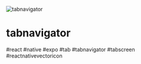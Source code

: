 ![tabnavigator](https://user-images.githubusercontent.com/116552870/217080268-e9507fb2-4b6f-48d9-86ba-ac82e2dd175b.jpg)
# tabnavigator
#react #native #expo #tab #tabnavigator #tabscreen #reactnativevectoricon 
